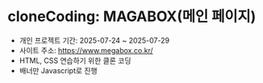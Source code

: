 # cloneCoding: MAGABOX(메인 페이지)
- 개인 프로젝트 기간: 2025-07-24 ~ 2025-07-29
- 사이트 주소: https://www.megabox.co.kr/
- HTML, CSS 연습하기 위한 클론 코딩
- 배너만 Javascript로 진행
